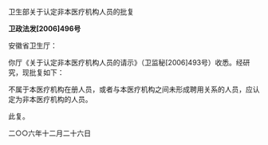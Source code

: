 卫生部关于认定非本医疗机构人员的批复

**卫政法发\[2006\]496号**

安徽省卫生厅：

你厅《关于认定非本医疗机构人员的请示》（卫监秘\[2006\]493号）收悉。经研究，现批复如下：

不属于本医疗机构在册人员，或者与本医疗机构之间未形成聘用关系的人员，应认定为非本医疗机构的人员。

此复。

二○○六年十二月二十六日
